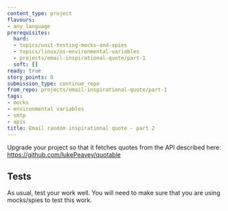```yaml
---
content_type: project
flavours:
- any_language
prerequisites:
  hard:
  - topics/unit-testing-mocks-and-spies
  - topics/linux/os-environmental-variables
  - projects/email-inspirational-quote/part-1
  soft: []
ready: true
story_points: 8
submission_type: continue_repo
from_repo: projects/email-inspirational-quote/part-1
tags:
- mocks
- environmental variables
- smtp
- apis
title: Email random inspirational quote - part 2
---
```


Upgrade your project so that it fetches quotes from the API described here: 
https://github.com/lukePeavey/quotable

## Tests

As usual, test your work well. You will need to make sure that you are using mocks/spies to test this work.

